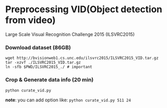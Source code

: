# Preprocessing VID(Object detection from video)
Large Scale Visual Recognition Challenge 2015 (ILSVRC2015)

### Download dataset (86GB)

````shell
wget http://bvisionweb1.cs.unc.edu/ilsvrc2015/ILSVRC2015_VID.tar.gz
tar -xzvf ./ILSVRC2015_VID.tar.gz
ln -sfb $PWD/ILSVRC2015_./ # important
````

### Crop & Generate data info (20 min)

````shell
python curate_vid.py
````
**note**: you can add option like: `python curate_vid.py 511 24` 
